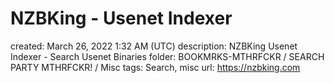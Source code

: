 # NZBKing - Usenet Indexer

created: March 26, 2022 1:32 AM (UTC)
description: NZBKing Usenet Indexer - Search Usenet Binaries
folder: BOOKMRKS-MTHRFCKR / SEARCH PARTY MTHRFCKR! / Misc
tags: Search, misc
url: https://nzbking.com